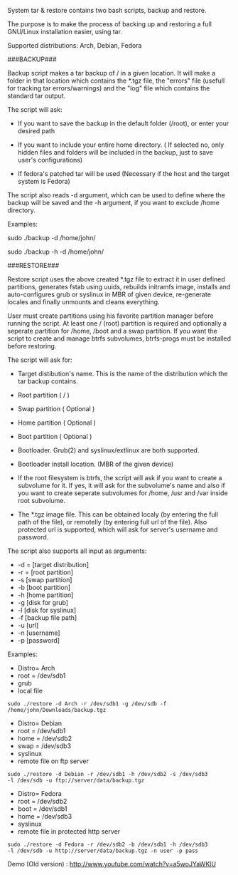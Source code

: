 System tar & restore contains two bash scripts, backup and restore.

The purpose is to make the process of backing up and restoring a full GNU/Linux installation easier, 
using tar.

Supported distributions: Arch, Debian, Fedora

###BACKUP###

Backup script makes a tar backup of / in a given location. It will make a folder in that location which 
contains the *.tgz file, the "errors" file (usefull for tracking tar errors/warnings) and the "log" file which contains the standard tar output.

The script will ask:

- If you want to save the backup in the default folder (/root), or enter your desired path

- If you want to include your entire home directory. ( If selected no, only hidden files and folders 
   will be included in the backup, just to save user's configurations)

- If fedora's patched tar will be used  (Necessary if the host and the target system is Fedora)


The script also reads -d argument, which can be used to define where the backup will be saved 
and the -h argument, if you want to exclude /home directory.

Examples:

sudo ./backup -d /home/john/

sudo ./backup -h -d /home/john/


###RESTORE###

Restore script uses the above created  *.tgz file to extract it in user defined partitions, generates fstab using uuids,
rebuilds initramfs image, installs and auto-configures grub or syslinux in MBR of given device,
re-generate locales and finally unmounts and cleans everything.

User must create partitions using his favorite partition manager before running the script.
At least one / (root) partition is required and optionally a seperate partition for /home, /boot and a swap partition.
If you want the script to create and manage btrfs subvolumes, btrfs-progs must be installed before restoring.


The script will ask for:

- Target distibution's name. This is the name of the distribution which the tar backup contains.

- Root partition ( / )

- Swap partition ( Optional )

- Home partition ( Optional )

- Boot partition   ( Optional )

- Bootloader. Grub(2) and syslinux/extlinux are both supported.

- Bootloader install location. (MBR of the given device)

- If the root filesystem is btrfs, the script will ask if you want to create a subvolume for it.
   If yes, it will ask for the subvolume's name and also if you want to create seperate
   subvolumes for /home, /usr and /var inside root subvolume.

- The *.tgz image file. This can be obtained localy (by entering the full path of the file), or remotelly (by entering full url of the file).
   Also protected url is supported, which will ask for server's username and password.


The script also supports all input as arguments:

- -d   =  [target distribution]
-  -r   =  [root partition]
-  -s     [swap partition]
-  -b     [boot partition]
-  -h     [home partition]
-  -g     [disk for grub]
-  -l      [disk for syslinux]
-  -f      [backup file path]
-  -u     [url]
-  -n     [username]
-  -p     [password]


Examples:

- Distro= Arch
- root = /dev/sdb1
- grub  
- local file

<code>sudo ./restore -d Arch -r /dev/sdb1 -g /dev/sdb -f /home/john/Downloads/backup.tgz</code>

- Distro= Debian
- root = /dev/sdb1
- home = /dev/sdb2
- swap = /dev/sdb3
- syslinux 
- remote file on ftp server

<code>sudo ./restore -d Debian -r /dev/sdb1 -h /dev/sdb2 -s /dev/sdb3 -l /dev/sdb -u ftp://server/data/backup.tgz</code>

- Distro= Fedora
- root = /dev/sdb2
- boot = /dev/sdb1
- home = /dev/sdb3
- syslinux 
- remote file in protected http server

<code>sudo ./restore -d Fedora -r /dev/sdb2 -b /dev/sdb1 -h /dev/sdb3 -l /dev/sdb -u http://server/data/backup.tgz -n user -p pass</code>



Demo (Old version) : http://www.youtube.com/watch?v=a5woJYaWKlU